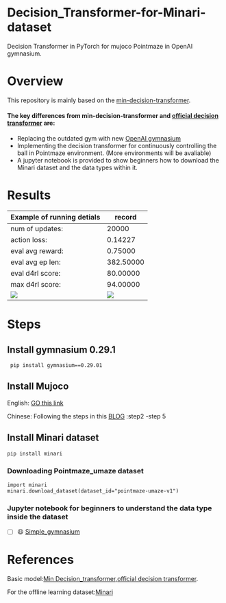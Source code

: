 # Decision_Transformer-for-Minari-dataset
Decision Transformer in PyTorch for mujoco Pointmaze in OpenAI gymnasium. 

# Overview
This repository is mainly based on the [min-decision-transformer](https://github.com/nikhilbarhate99/min-decision-transformer). 
#### The key differences from min-decision-transformer and [official decision transformer](https://github.com/kzl/decision-transformer) are: 
  - Replacing the outdated gym with new [OpenAI gymnasium](https://gymnasium.farama.org/content/basic_usage/)
  - Implementing the decision transformer for continuously controlling the ball in Pointmaze environment. (More environments will be avaliable)
  - A jupyter notebook is provided to show beginners how to download the Minari dataset and the data types within it.

# Results
  Example of running detials | record 
  ------------- | -------------
  num of updates:| 20000 |  
  action loss:| 0.14227
  eval avg reward:| 0.75000
  eval avg ep len:| 382.50000
  eval d4rl score:| 80.00000
  max d4rl score:| 94.00000
  ![](https://github.com/WangJinCheng1998/Decision_Transformer-for-Minari-dataset/blob/main/pointmaze.gif)  | ![](https://github.com/WangJinCheng1998/Decision_Transformer-for-Minari-dataset/blob/main/pointmaze2.gif)       

# Steps
## Install gymnasium 0.29.1

     pip install gymnasium==0.29.01

## Install Mujoco

English: [GO this link](https://github.com/openai/mujoco-py)

Chinese:  Following the steps in this [BLOG](https://blog.csdn.net/weixin_44612539/article/details/127555145) :step2 -step 5  


## Install Minari dataset

    pip install minari
    
  ### Downloading Pointmaze_umaze dataset

    import minari
    minari.download_dataset(dataset_id="pointmaze-umaze-v1")

  ### Jupyter notebook for beginners to understand the data type inside the dataset


   - [ ] :smiley: [Simple_gymnasium](https://github.com/WangJinCheng1998/Decision_Transformer-for-Minari-dataset/blob/main/Simple_gymnasium.ipynb)



# References
Basic model:[Min Decision_transformer](https://github.com/nikhilbarhate99/min-decision-transformer),[official decision transformer](https://github.com/kzl/decision-transformer).

For the offline learning dataset:[Minari](https://minari.farama.org/main/content/basic_usage/)
